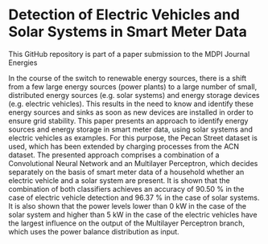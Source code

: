 # Detection of Electric Vehicles and Solar Systems in Smart Meter Data

This GitHub repository is part of a paper submission to the MDPI Journal Energies

In the course of the switch to renewable energy sources, there is a shift from a few large energy sources (power plants) to a large number of small, distributed energy sources (e.g. solar systems) and energy storage devices (e.g. electric vehicles). This results in the need to know and identify these energy sources and sinks as soon as new devices are installed in order to ensure grid stability. This paper presents an approach to identify energy sources and energy storage in smart meter data, using solar systems and electric vehicles as examples. For this purpose, the Pecan Street dataset is used, which has been extended by charging processes from the ACN dataset. The presented approach comprises a combination of a Convolutional Neural Network and an Multilayer Perceptron, which decides separately on the basis of smart meter data of a household whether an electric vehicle and a solar system are present. It is shown that the combination of both classifiers achieves an accuracy of 90.50 % in the case of electric vehicle detection and 96.37 % in the case of solar systems. It is also shown that the power levels lower than 0 kW in the case of the solar system and higher than 5 kW in the case of the electric vehicles have the largest influence on the output of the Multilayer Perceptron branch, which uses the power balance distribution as input.
